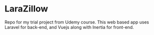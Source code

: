 # LaraZillow
Repo for my trial project from Udemy course.
This web based app uses Laravel for back-end, and Vuejs along with Inertia for front-end.
